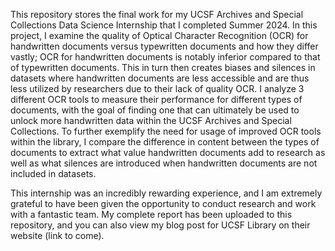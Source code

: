 This repository stores the final work for my UCSF Archives and Special Collections Data Science Internship that I completed Summer 2024. In this project, I examine the quality of Optical Character Recognition (OCR) for handwritten documents versus typewritten documents and how they differ vastly; OCR for handwritten documents is notably inferior compared to that of typewritten documents. This in turn then creates biases and silences in datasets where handwritten documents are less accessible and are thus less utilized by researchers due to their lack of quality OCR. I analyze 3 different OCR tools to measure their performance for different types of documents, with the goal of finding one that can ultimately be used to unlock more handwritten data within the UCSF Archives and Special Collections. To further exemplify the need for usage of improved OCR tools within the library, I compare the difference in content between the types of documents to extract what value handwritten documents add to research as well as what silences are introduced when handwritten documents are not included in datasets. 

This internship was an incredibly rewarding experience, and I am extremely grateful to have been given the opportunity to conduct research and work with a fantastic team. My complete report has been uploaded to this repository, and you can also view my blog post for UCSF Library on their website (link to come).

